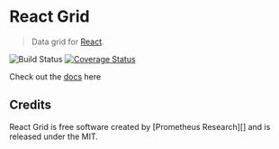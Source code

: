React Grid
============
>Data grid for [React][].

![Build Status](https://ci.appveyor.com/api/projects/status/neil0n85qtoi8cue?svg=true) [![Coverage Status](https://img.shields.io/coveralls/adazzle/react-grid.svg)](https://coveralls.io/r/adazzle/react-grid)

Check out the [docs](http://adazzle.github.io/react-grid/documentation.html) here



## Credits

React Grid is free software created by [Prometheus Research][] and is released
under the MIT.

[React]: http://facebook.github.io/react/
[Prometheus Research, LLC]: http://prometheusresearch.com
